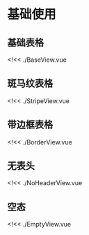 # 基础使用

## 基础表格

<!<< ./BaseView.vue

## 斑马纹表格

<!<< ./StripeView.vue

## 带边框表格

<!<< ./BorderView.vue

## 无表头

<!<< ./NoHeaderView.vue

## 空态

<!<< ./EmptyView.vue
